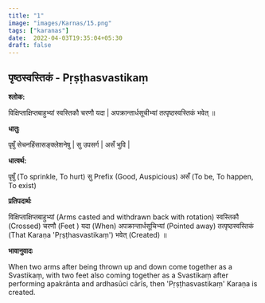```yaml
---
title: "1"
image: "images/Karnas/15.png"
tags: ["karanas"]
date:  2022-04-03T19:35:04+05:30
draft: false
---
```


## पृष्ठस्वस्तिकं - Pṛṣṭhasvastikaṃ

**श्लोक:**


विक्षिप्ताक्षिप्तबाहुभ्यां स्वस्तिकौ चरणौ यदा | अपक्रान्तार्धसूचीभ्यां तत्पृष्ठस्वस्तिकं भवेत् ॥


**धातुः**


पृषुँ सेचनहिंसासङ्क्लेशनेषु |
सु उपसर्ग | असँ भुवि |


**धात्वर्थ:**



पृषुँ (To sprinkle, To hurt)
सु Prefix (Good, Auspicious) असँ (To be, To happen, To exist)

**प्रतिपदार्थः**


विक्षिप्ताक्षिप्तबाहुभ्यां (Arms casted and withdrawn back with rotation) स्वस्तिकौ (Crossed) चरणौ (Feet ) यदा (When) अपक्रान्तार्धसूचिभ्यां (Pointed away)  तत्पृष्ठस्वस्तिकं (That Karaṇa 'Pṛṣṭhasvastikaṃ') भवेत् (Created) ॥


**भावानुवादः**


When two arms after being thrown up and down come together as a Svastikaṃ, with two feet also coming together as a  Svastikaṃ after performing apakrānta and ardhasūci cārīs, then 'Pṛṣṭhasvastikaṃ' Karaṇa is created.

